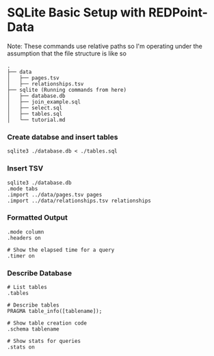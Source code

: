 # SQLite Basic Setup with REDPoint-Data

Note: These commands use relative paths so I'm operating under the assumption that the file structure is like so

```
.
├── data
│   ├── pages.tsv
│   ├── relationships.tsv
├── sqlite (Running commands from here)
│   ├── database.db
│   ├── join_example.sql
│   ├── select.sql
│   ├── tables.sql
│   └── tutorial.md
```

### Create databse and insert tables
`sqlite3 ./database.db < ./tables.sql`

### Insert TSV
```
sqlite3 ./database.db
.mode tabs
.import ../data/pages.tsv pages
.import ../data/relationships.tsv relationships
```

### Formatted Output
```
.mode column
.headers on

# Show the elapsed time for a query
.timer on
```

### Describe Database
```
# List tables
.tables

# Describe tables
PRAGMA table_info([tablename]);

# Show table creation code
.schema tablename

# Show stats for queries
.stats on
```
